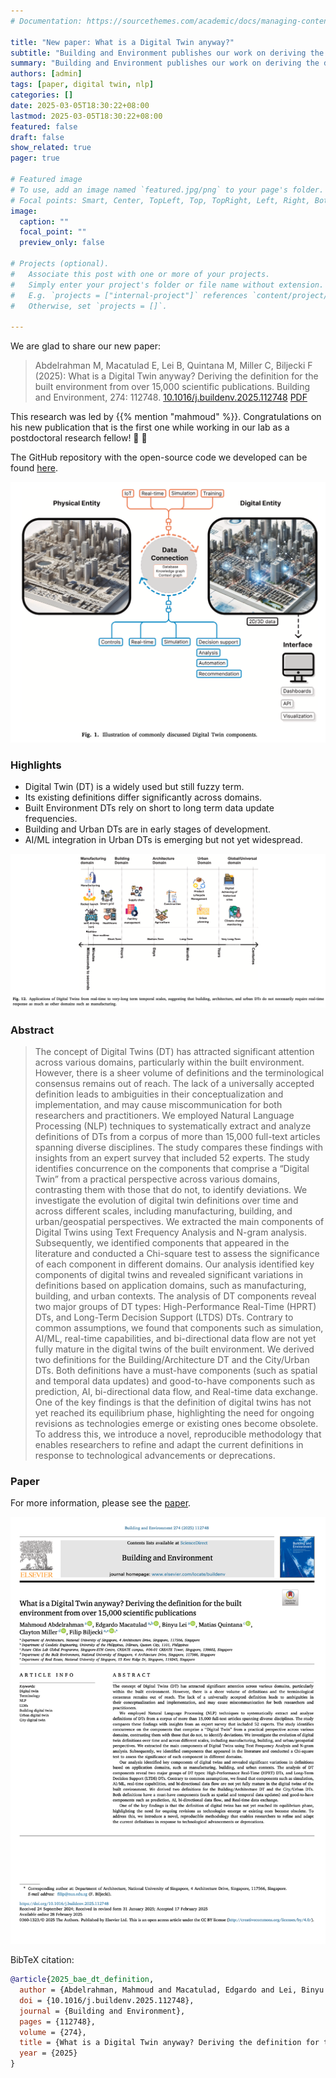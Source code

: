 ```yaml
---
# Documentation: https://sourcethemes.com/academic/docs/managing-content/

title: "New paper: What is a Digital Twin anyway?"
subtitle: "Building and Environment publishes our work on deriving the definition for the built environment from over 15,000 scientific publications."
summary: "Building and Environment publishes our work on deriving the definition for the built environment from over 15,000 scientific publications."
authors: [admin]
tags: [paper, digital twin, nlp]
categories: []
date: 2025-03-05T18:30:22+08:00
lastmod: 2025-03-05T18:30:22+08:00
featured: false
draft: false
show_related: true
pager: true

# Featured image
# To use, add an image named `featured.jpg/png` to your page's folder.
# Focal points: Smart, Center, TopLeft, Top, TopRight, Left, Right, BottomLeft, Bottom, BottomRight.
image:
  caption: ""
  focal_point: ""
  preview_only: false

# Projects (optional).
#   Associate this post with one or more of your projects.
#   Simply enter your project's folder or file name without extension.
#   E.g. `projects = ["internal-project"]` references `content/project/deep-learning/index.md`.
#   Otherwise, set `projects = []`.

---
```


We are glad to share our new paper:

> Abdelrahman M, Macatulad E, Lei B, Quintana M, Miller C, Biljecki F (2025): What is a Digital Twin anyway? Deriving the definition for the built environment from over 15,000 scientific publications. Building and Environment, 274: 112748. [<i class="ai ai-doi-square ai"></i> 10.1016/j.buildenv.2025.112748](https://doi.org/10.1016/j.buildenv.2025.112748) [<i class="far fa-file-pdf"></i> PDF](/publication/2025-bae-dt-definition/2025-bae-dt-definition.pdf)</i> <i class="ai ai-open-access-square ai"></i>

This research was led by {{% mention "mahmoud" %}}.
Congratulations on his new publication that is the first one while working in our lab as a postdoctoral research fellow! :raised_hands: :clap:

The GitHub repository with the open-source code we developed can be found [here](https://github.com/ualsg/dt-definitions).

![](1.png)


### Highlights

+ Digital Twin (DT) is a widely used but still fuzzy term.
+ Its existing definitions differ significantly across domains.
+ Built Environment DTs rely on short to long term data update frequencies.
+ Building and Urban DTs are in early stages of development.
+ AI/ML integration in Urban DTs is emerging but not yet widespread.

![](2.png)


### Abstract

> The concept of Digital Twins (DT) has attracted significant attention across various domains, particularly within the built environment. However, there is a sheer volume of definitions and the terminological consensus remains out of reach. The lack of a universally accepted definition leads to ambiguities in their conceptualization and implementation, and may cause miscommunication for both researchers and practitioners. We employed Natural Language Processing (NLP) techniques to systematically extract and analyze definitions of DTs from a corpus of more than 15,000 full-text articles spanning diverse disciplines. The study compares these findings with insights from an expert survey that included 52 experts. The study identifies concurrence on the components that comprise a “Digital Twin” from a practical perspective across various domains, contrasting them with those that do not, to identify deviations. We investigate the evolution of digital twin definitions over time and across different scales, including manufacturing, building, and urban/geospatial perspectives. We extracted the main components of Digital Twins using Text Frequency Analysis and N-gram analysis. Subsequently, we identified components that appeared in the literature and conducted a Chi-square test to assess the significance of each component in different domains. Our analysis identified key components of digital twins and revealed significant variations in definitions based on application domains, such as manufacturing, building, and urban contexts. The analysis of DT components reveal two major groups of DT types: High-Performance Real-Time (HPRT) DTs, and Long-Term Decision Support (LTDS) DTs. Contrary to common assumptions, we found that components such as simulation, AI/ML, real-time capabilities, and bi-directional data flow are not yet fully mature in the digital twins of the built environment. We derived two definitions for the Building/Architecture DT and the City/Urban DTs. Both definitions have a must-have components (such as spatial and temporal data updates) and good-to-have components such as prediction, AI, bi-directional data flow, and Real-time data exchange. One of the key findings is that the definition of digital twins has not yet reached its equilibrium phase, highlighting the need for ongoing revisions as technologies emerge or existing ones become obsolete. To address this, we introduce a novel, reproducible methodology that enables researchers to refine and adapt the current definitions in response to technological advancements or deprecations.

### Paper 

For more information, please see the [paper](/publication/2025-bae-dt-definition/). <i class="ai ai-open-access-square ai"></i>

[![](page-one.png)](/publication/2025-bae-dt-definition/)

BibTeX citation:
```bibtex
@article{2025_bae_dt_definition,
  author = {Abdelrahman, Mahmoud and Macatulad, Edgardo and Lei, Binyu and Quintana, Matias and Miller, Clayton and Biljecki, Filip},
  doi = {10.1016/j.buildenv.2025.112748},
  journal = {Building and Environment},
  pages = {112748},
  volume = {274},
  title = {What is a Digital Twin anyway? Deriving the definition for the built environment from over 15,000 scientific publications},
  year = {2025}
}
```
